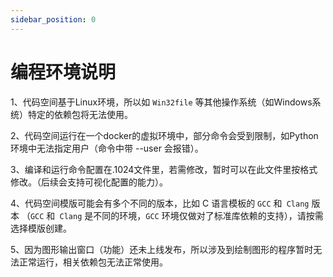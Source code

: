 ```yaml
---
sidebar_position: 0
---
```




# 编程环境说明

1、代码空间基于Linux环境，所以如 `Win32file` 等其他操作系统（如Windows系统）特定的依赖包将无法使用。

2、代码空间运行在一个docker的虚拟环境中，部分命令会受到限制，如Python环境中无法指定用户（命令中带 --user 会报错）。

3、编译和运行命令配置在.1024文件里，若需修改，暂时可以在此文件里按格式修改。（后续会支持可视化配置的能力）。

4、代码空间模版可能会有多个不同的版本，比如 C 语言模板的 `GCC` 和` Clang` 版本 （`GCC` 和` Clang` 是不同的环境，`GCC` 环境仅做对了标准库依赖的支持），请按需选择模版创建。

5、因为图形输出窗口（功能）还未上线发布，所以涉及到绘制图形的程序暂时无法正常运行，相关依赖包无法正常使用。
